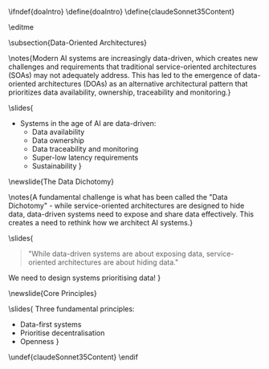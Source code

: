 \ifndef{doaIntro}
\define{doaIntro}
\define{claudeSonnet35Content}

\editme

\subsection{Data-Oriented Architectures}

\notes{Modern AI systems are increasingly data-driven, which creates new challenges and requirements that traditional service-oriented architectures (SOAs) may not adequately address. This has led to the emergence of data-oriented architectures (DOAs) as an alternative architectural pattern that prioritizes data availability, ownership, traceability and monitoring.}

\slides{
* Systems in the age of AI are data-driven:
  * Data availability
  * Data ownership
  * Data traceability and monitoring
  * Super-low latency requirements
  * Sustainability
}

\newslide{The Data Dichotomy}

\notes{A fundamental challenge is what has been called the "Data Dichotomy" - while service-oriented architectures are designed to hide data, data-driven systems need to expose and share data effectively. This creates a need to rethink how we architect AI systems.}

\slides{
> "While data-driven systems are about exposing data, service-oriented architectures are about hiding data."

We need to design systems prioritising data!
}

\newslide{Core Principles}

\slides{
Three fundamental principles:
* Data-first systems
* Prioritise decentralisation  
* Openness
}

\undef{claudeSonnet35Content}
\endif
